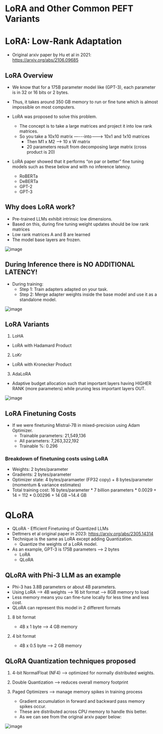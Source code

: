 # LoRA and Other Common PEFT Variants


# LoRA: Low-Rank Adaptation
* Original arxiv paper by Hu et al in 2021: https://arxiv.org/abs/2106.09685


## LoRA Overview
* We know that for a 175B parameter model like (GPT-3), each parameter is in 32 or 16 bits or 2 bytes.
* Thus, it takes around 350 GB memory to run or fine tune which is almost impossible on most computers. 
* LoRA was proposed to solve this problem. 
   * The concept is to take a large matrices and project it into low rank matrices. 
   * So you take a 10x10 matrix —---into---> 10x1 and 1x10 matrices
      * Then M1 x M2 —> 10 x W matrix
      * 20 parameters result from decomposing large matrix (cross product is 20)

* LoRA paper showed that it performs “on par or better” fine tuning models such as these below and with no inference latency. 
   * RoBERTa
   * DeBERTa
   * GPT-2
   * GPT-3

## Why does LoRA work?
* Pre-trained LLMs exhibit intrinsic low dimensions. 
* Based on this, during fine tuning weight updates should be low rank matrices
* Low rank matrices A and B are learned 
* The model base layers are frozen. 

![image](https://github.com/user-attachments/assets/68a17e23-4710-4662-86d2-2a4ab9308cab)


## During Inference there is NO ADDITIONAL LATENCY!
* During training:
  * Step 1: Train adapters adapted on your task. 
  * Step 2: Merge adapter weights inside the base model and use it as a standalone model. 

![image](https://github.com/user-attachments/assets/33873af8-a8a1-40ee-9940-907adb394577)



## LoRA Variants
1. LoHA
  * LoRA with Hadamard Product
2. LoKr
  * LoRA with Kronecker Product
3. AdaLoRA
  * Adaptive budget allocation such that important layers having HIGHER RANK (more parameters) while pruning less important layers OUT. 

![image](https://github.com/user-attachments/assets/ad8b3f26-cda2-4a81-8a78-87e20e0f5ac6)


## LoRA Finetuning Costs
* If we were finetuning Mistral-7B in mixed-precision using Adam Optimizer. 
  * Trainable parameters: 21,549,136
  * All parameters: 7,263,322,192
  * Trainable %: 0.296

### Breakdown of finetuning costs using LoRA
* Weights: 2 bytes/parameter
* Gradients: 2 bytes/parameter
* Optimizer state: 4 bytes/paramaeter (FP32 copy) + 8 bytes/parameter (momentum & variance estimates)
* Total training cost: 16 bytes/parameter * 7 billion parameters * 0.0029 + 14 = 112 * 0.00296 + 14 GB ~14.4 GB


# QLoRA
* QLoRA - Efficient Finetuning of Quantized LLMs
* Dettmers et al original paper in 2023: https://arxiv.org/abs/2305.14314
* Technique is the same as LoRA except adding Quantization.
   * Quantize the weights of a LoRA model. 
* As an example, GPT-3 is 175B parameters —> 2 bytes
   * LoRA
   * QLoRA 

## QLoRA with Phi-3 LLM as an example
* Phi-3 has 3.8B parameters or about 4B parameters. 
* Using LoRA —> 4B weights —> 16 bit format —>  8GB memory to load
* Less memory means you can fine-tune locally for less time and less cost. 
* QLoRA can represent this model in 2 different formats

1. 8 bit format
   * 4B x 1 byte —> 4 GB memory

2. 4 bit format
   * 4B x 0.5 byte —> 2 GB memory


## QLoRA Quantization techniques proposed
1. 4-bit NormalFloat (NF4) —> optimized for normally distributed weights.

2. Double Quantization —> reduces overall memory footprint

3. Paged Optimizers —> manage memory spikes in training process
   * Gradient accumulation in forward and backward pass memory spikes occur.
   * These are distributed across CPU memory to handle this better.
   * As we can see from the original arxiv paper below:
  
 ![image](https://github.com/user-attachments/assets/f564b3cc-0d9c-4ab2-89c1-ceb931775b17)


